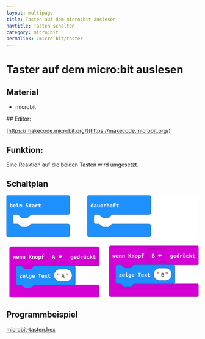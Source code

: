 ```yaml
---
layout: multipage
title: Tasten auf dem micro:bit auslesen
navtitle: Tasten schalten
category: micro:bit
permalink: /micro-bit/taster
---
```

# Taster auf dem micro:bit auslesen

## Material
* microbit

<div style="page-break-after: always;"></div>
## Editor:

[https://makecode.microbit.org/](https://makecode.microbit.org/)

## Funktion:

Eine Reaktion auf die beiden Tasten wird umgesetzt.

## Schaltplan

![](images/microbit-Screenshot_tasten.png)

## Programmbeispiel
[microbit-tasten.hex](appendix/microbit-tasten.hex)
